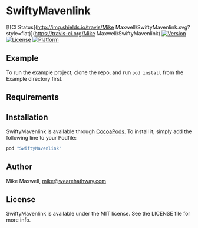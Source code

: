 # SwiftyMavenlink

[![CI Status](http://img.shields.io/travis/Mike Maxwell/SwiftyMavenlink.svg?style=flat)](https://travis-ci.org/Mike Maxwell/SwiftyMavenlink)
[![Version](https://img.shields.io/cocoapods/v/SwiftyMavenlink.svg?style=flat)](http://cocoapods.org/pods/SwiftyMavenlink)
[![License](https://img.shields.io/cocoapods/l/SwiftyMavenlink.svg?style=flat)](http://cocoapods.org/pods/SwiftyMavenlink)
[![Platform](https://img.shields.io/cocoapods/p/SwiftyMavenlink.svg?style=flat)](http://cocoapods.org/pods/SwiftyMavenlink)

## Example

To run the example project, clone the repo, and run `pod install` from the Example directory first.

## Requirements

## Installation

SwiftyMavenlink is available through [CocoaPods](http://cocoapods.org). To install
it, simply add the following line to your Podfile:

```ruby
pod "SwiftyMavenlink"
```

## Author

Mike Maxwell, mike@wearehathway.com

## License

SwiftyMavenlink is available under the MIT license. See the LICENSE file for more info.
